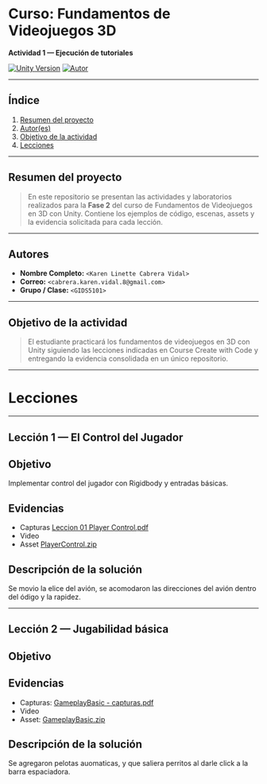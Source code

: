 # Curso: Fundamentos de Videojuegos 3D
**Actividad 1 — Ejecución de tutoriales**

[![Unity Version](https://img.shields.io/badge/unity-<2022.3>-blue)]()
[![Autor](https://img.shields.io/badge/autor-<Linette_Vidal>-pink)]()

---

## Índice
1. [Resumen del proyecto](#resumen-del-proyecto)  
2. [Autor(es)](#autores)  
3. [Objetivo de la actividad](#objetivo-de-la-actividad) 
4. [Lecciones](#lecciones)

---

## Resumen del proyecto
> En este repositorio se presentan las actividades y laboratorios realizados para la **Fase 2** del curso de Fundamentos de Videojuegos en 3D con Unity. Contiene los ejemplos de código, escenas, assets y la evidencia solicitada para cada lección.

---

## Autores
- **Nombre Completo:** `<Karen Linette Cabrera Vidal>`  
- **Correo:** `<cabrera.karen.vidal.8@gmail.com>`  
- **Grupo / Clase:** `<GIDS5101>`  

---

## Objetivo de la actividad
> El estudiante practicará los fundamentos de videojuegos en 3D con Unity siguiendo las lecciones indicadas en Course Create with Code y entregando la evidencia consolidada en un único repositorio.

---

# Lecciones

---
## Lección 1 — El Control del Jugador

## Objetivo
Implementar control del jugador con Rigidbody y entradas básicas.

## Evidencias
- Capturas
  [Leccion 01 Player Control.pdf](https://github.com/user-attachments/files/22724621/Leccion.01.Player.Control.pdf)
- Video
- Asset
  [PlayerControl.zip](https://github.com/user-attachments/files/22724692/PlayerControl.zip)

## Descripción de la solución
Se movio la elice del avión, se acomodaron las direcciones del avión dentro del ódigo y la rapidez.

---

## Lección 2 — Jugabilidad básica

## Objetivo


## Evidencias
- Capturas:
  [GameplayBasic - capturas.pdf](https://github.com/user-attachments/files/22727066/GameplayBasic.-.capturas.pdf)
- Video
- Asset:
  [GameplayBasic.zip](https://github.com/user-attachments/files/22727071/GameplayBasic.zip)

## Descripción de la solución
Se agregaron pelotas auomaticas, y que saliera perritos al darle click a la barra espaciadora.




